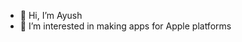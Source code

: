 - 👋 Hi, I’m Ayush
- 👀 I’m interested in making apps for Apple platforms
<!---
ayushs01/ayushs01 is a ✨ special ✨ repository because its `README.md` (this file) appears on your GitHub profile.
You can click the Preview link to take a look at your changes.
--->
